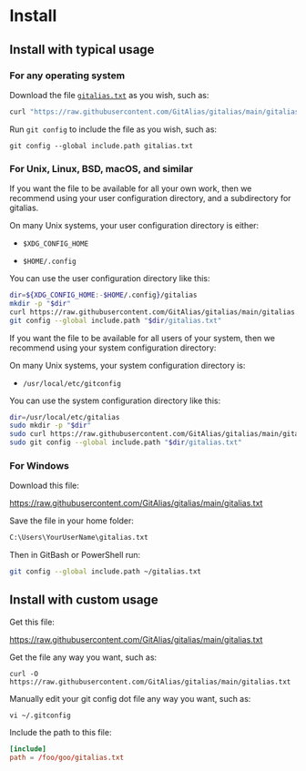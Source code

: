 # Install


## Install with typical usage


### For any operating system

Download the file [`gitalias.txt`](https://raw.githubusercontent.com/GitAlias/gitalias/main/gitalias.txt) as you wish, such as:

```sh
curl "https://raw.githubusercontent.com/GitAlias/gitalias/main/gitalias.txt" -o gitalias.txt
```

Run `git config` to include the file as you wish, such as:

```shell
git config --global include.path gitalias.txt
```


### For Unix, Linux, BSD, macOS, and similar

If you want the file to be available for all your own work, then we recommend using your user configuration directory, and a subdirectory for gitalias.

On many Unix systems, your user configuration directory is either:

* `$XDG_CONFIG_HOME`

* `$HOME/.config`

You can use the user configuration directory like this:

```sh
dir=${XDG_CONFIG_HOME:-$HOME/.config}/gitalias
mkdir -p "$dir"
curl https://raw.githubusercontent.com/GitAlias/gitalias/main/gitalias.txt -o "$dir/gitalias.txt"
git config --global include.path "$dir/gitalias.txt"
```

If you want the file to be available for all users of your system, then we recommend using your system configuration directory:

On many Unix systems, your system configuration directory is:

* `/usr/local/etc/gitconfig`

You can use the system configuration directory like this:

```sh
dir=/usr/local/etc/gitalias
sudo mkdir -p "$dir"
sudo curl https://raw.githubusercontent.com/GitAlias/gitalias/main/gitalias.txt -o "$dir/gitalias.txt"
sudo git config --global include.path "$dir/gitalias.txt"
```


### For Windows

Download this file:

<https://raw.githubusercontent.com/GitAlias/gitalias/main/gitalias.txt>

Save the file in your home folder: 

```sh
C:\Users\YourUserName\gitalias.txt
```

Then in GitBash or PowerShell run:

```sh
git config --global include.path ~/gitalias.txt
```

## Install with custom usage

Get this file:

<https://raw.githubusercontent.com/GitAlias/gitalias/main/gitalias.txt>

Get the file any way you want, such as:

```shell
curl -O https://raw.githubusercontent.com/GitAlias/gitalias/main/gitalias.txt
```

Manually edit your git config dot file any way you want, such as:

```shell
vi ~/.gitconfig
```

Include the path to this file:

```toml
[include]
path = /foo/goo/gitalias.txt
```
